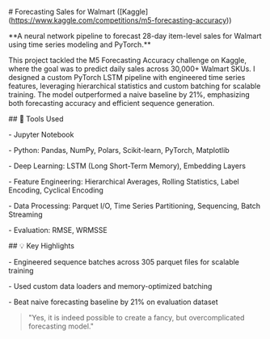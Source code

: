 \# Forecasting Sales for Walmart (\[Kaggle](https://www.kaggle.com/competitions/m5-forecasting-accuracy))



\*\*A neural network pipeline to forecast 28-day item-level sales for Walmart using time series modeling and PyTorch.\*\*



This project tackled the M5 Forecasting Accuracy challenge on Kaggle, where the goal was to predict daily sales across 30,000+ Walmart SKUs. I designed a custom PyTorch LSTM pipeline with engineered time series features, leveraging hierarchical statistics and custom batching for scalable training. The model outperformed a naive baseline by 21%, emphasizing both forecasting accuracy and efficient sequence generation.



\## 🔧 Tools Used

\- Jupyter Notebook

\- Python: Pandas, NumPy, Polars, Scikit-learn, PyTorch, Matplotlib

\- Deep Learning: LSTM (Long Short-Term Memory), Embedding Layers

\- Feature Engineering: Hierarchical Averages, Rolling Statistics, Label Encoding, Cyclical Encoding

\- Data Processing: Parquet I/O, Time Series Partitioning, Sequencing, Batch Streaming

\- Evaluation: RMSE, WRMSSE



\## 💡 Key Highlights

\- Engineered sequence batches across 305 parquet files for scalable training

\- Used custom data loaders and memory-optimized batching

\- Beat naive forecasting baseline by 21% on evaluation dataset



> "Yes, it is indeed possible to create a fancy, but overcomplicated forecasting model."

